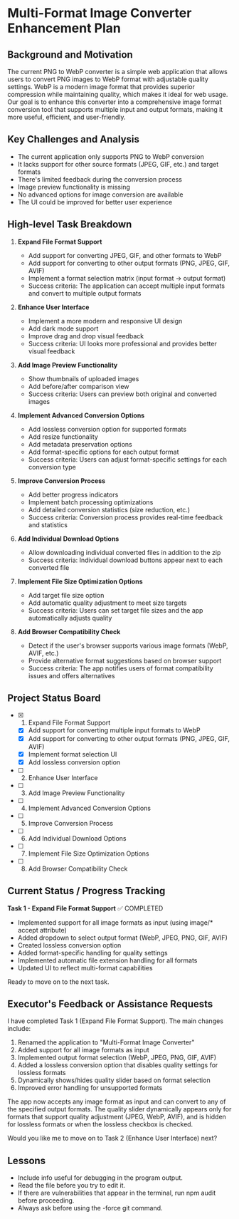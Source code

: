 # Multi-Format Image Converter Enhancement Plan

## Background and Motivation
The current PNG to WebP converter is a simple web application that allows users to convert PNG images to WebP format with adjustable quality settings. WebP is a modern image format that provides superior compression while maintaining quality, which makes it ideal for web usage. Our goal is to enhance this converter into a comprehensive image format conversion tool that supports multiple input and output formats, making it more useful, efficient, and user-friendly.

## Key Challenges and Analysis
- The current application only supports PNG to WebP conversion
- It lacks support for other source formats (JPEG, GIF, etc.) and target formats
- There's limited feedback during the conversion process
- Image preview functionality is missing
- No advanced options for image conversion are available
- The UI could be improved for better user experience

## High-level Task Breakdown

1. **Expand File Format Support**
   - Add support for converting JPEG, GIF, and other formats to WebP
   - Add support for converting to other output formats (PNG, JPEG, GIF, AVIF)
   - Implement a format selection matrix (input format → output format)
   - Success criteria: The application can accept multiple input formats and convert to multiple output formats

2. **Enhance User Interface**
   - Implement a more modern and responsive UI design
   - Add dark mode support
   - Improve drag and drop visual feedback
   - Success criteria: UI looks more professional and provides better visual feedback

3. **Add Image Preview Functionality**
   - Show thumbnails of uploaded images
   - Add before/after comparison view
   - Success criteria: Users can preview both original and converted images

4. **Implement Advanced Conversion Options**
   - Add lossless conversion option for supported formats
   - Add resize functionality
   - Add metadata preservation options
   - Add format-specific options for each output format
   - Success criteria: Users can adjust format-specific settings for each conversion type

5. **Improve Conversion Process**
   - Add better progress indicators
   - Implement batch processing optimizations
   - Add detailed conversion statistics (size reduction, etc.)
   - Success criteria: Conversion process provides real-time feedback and statistics

6. **Add Individual Download Options**
   - Allow downloading individual converted files in addition to the zip
   - Success criteria: Individual download buttons appear next to each converted file

7. **Implement File Size Optimization Options**
   - Add target file size option
   - Add automatic quality adjustment to meet size targets
   - Success criteria: Users can set target file sizes and the app automatically adjusts quality

8. **Add Browser Compatibility Check**
   - Detect if the user's browser supports various image formats (WebP, AVIF, etc.)
   - Provide alternative format suggestions based on browser support
   - Success criteria: The app notifies users of format compatibility issues and offers alternatives

## Project Status Board
- [x] 1. Expand File Format Support
  - [x] Add support for converting multiple input formats to WebP
  - [x] Add support for converting to other output formats (PNG, JPEG, GIF, AVIF)
  - [x] Implement format selection UI
  - [x] Add lossless conversion option
- [ ] 2. Enhance User Interface
- [ ] 3. Add Image Preview Functionality
- [ ] 4. Implement Advanced Conversion Options
- [ ] 5. Improve Conversion Process
- [ ] 6. Add Individual Download Options
- [ ] 7. Implement File Size Optimization Options
- [ ] 8. Add Browser Compatibility Check

## Current Status / Progress Tracking
**Task 1 - Expand File Format Support** ✅ COMPLETED
- Implemented support for all image formats as input (using image/* accept attribute)
- Added dropdown to select output format (WebP, JPEG, PNG, GIF, AVIF)
- Created lossless conversion option
- Added format-specific handling for quality settings
- Implemented automatic file extension handling for all formats
- Updated UI to reflect multi-format capabilities

Ready to move on to the next task.

## Executor's Feedback or Assistance Requests
I have completed Task 1 (Expand File Format Support). The main changes include:

1. Renamed the application to "Multi-Format Image Converter"
2. Added support for all image formats as input
3. Implemented output format selection (WebP, JPEG, PNG, GIF, AVIF)
4. Added a lossless conversion option that disables quality settings for lossless formats
5. Dynamically shows/hides quality slider based on format selection
6. Improved error handling for unsupported formats

The app now accepts any image format as input and can convert to any of the specified output formats. The quality slider dynamically appears only for formats that support quality adjustment (JPEG, WebP, AVIF), and is hidden for lossless formats or when the lossless checkbox is checked.

Would you like me to move on to Task 2 (Enhance User Interface) next?

## Lessons
- Include info useful for debugging in the program output.
- Read the file before you try to edit it.
- If there are vulnerabilities that appear in the terminal, run npm audit before proceeding.
- Always ask before using the -force git command. 